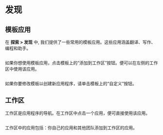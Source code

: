 # 发现

## 模板应用

在 **探索 > 发现** 中, 我们提供了一些常用的模板应用。这些应用涵盖翻译、写作、编程和助手。

<figure><img src="https://assets-docs.dify.ai/img/zh_CN/workspace/18a392996b3cea853bc77602b14c6626.webp" alt=""><figcaption></figcaption></figure>

如果你想使用模板应用，点击模板上的“添加到工作区”按钮。便可以在左侧的工作区中使用该应用。

<figure><img src="https://assets-docs.dify.ai/img/zh_CN/workspace/f32781315b7b1dfd807a37d3b838ccb9.webp" alt=""><figcaption></figcaption></figure>

如果你要修改模板以创建新应用程序，请单击模板上的“自定义”按钮。

## 工作区

工作区是应用程序的导航。在工作区中点击一个应用，便可直接使用该应用。

<figure><img src="https://assets-docs.dify.ai/img/zh_CN/workspace/d667174333434677ac6046b05633ca89.webp" alt=""><figcaption></figcaption></figure>

工作区中的应用包括：你自己的应用和其他团队添加到工作区的应用。

